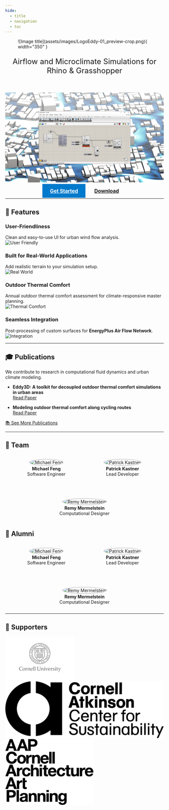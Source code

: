 ```yaml
---
hide:
  - title
  - navigation
  - toc
---
```


<style>
.md-button {
  font-size: 16px;
  font-weight: bold;
  padding: 12px 24px;
}
.md-button--primary {
  background-color: #007acc;
  color: white;
}
.center-text {
  text-align: center;
  display: block;
}
.md-typeset h1 {
    display: none;
}
.mdx-users {
  display: flex;
  justify-content: center;  /* Centers items horizontally */
  flex-wrap: wrap;          /* Ensures they wrap on smaller screens */
  gap: 40px;                /* Adds spacing between items */
}

.mdx-users__testimonial {
  text-align: center;
  max-width: 220px;         /* Limits width so they stay aligned */
}

.mdx-users__testimonial img {
  border-radius: 50%;       /* Makes images circular */
  border: 3px solid #ddd;
  width: 150px;
  height: 150px;
}

</style>

<figure markdown="span">
  ![Image title](assets/images/LogoEddy-01_preview-crop.png){ width="350" }
</figure>

<p style="text-align: center; font-size: 24px;">
  Airflow and Microclimate Simulations for Rhino & Grasshopper
</p>

<br>

![Hero Image](assets/images/combo.png)

<div align="center">
  <a href="documentation/getting-started/" class="md-button md-button--primary">Get Started</a>
  <a href="https://www.eddy3d.com/wordpress/download-information/" class="md-button">Download</a>
</div>

---

## 🚀 Features

### User-Friendliness  
Clean and easy-to-use UI for urban wind flow analysis.  
![User Friendly](assets/images/Asset-18-300x213.png)

### Built for Real-World Applications  
Add realistic terrain to your simulation setup.  
![Real World](assets/images/Asset-19-300x249.png)

### Outdoor Thermal Comfort  
Annual outdoor thermal comfort assessment for climate-responsive master planning.  
![Thermal Comfort](assets/images/Asset-25-300x187.png)

### Seamless Integration  
Post-processing of custom surfaces for **EnergyPlus Air Flow Network**.  
![Integration](assets/images/Asset-22-300x212.png)

---

## 🎓 Publications

We contribute to research in computational fluid dynamics and urban climate modeling.

- **Eddy3D: A toolkit for decoupled outdoor thermal comfort simulations in urban areas**  
  [Read Paper](https://www.researchgate.net/publication/356780551_Eddy3D_A_toolkit_for_decoupled_outdoor_thermal_comfort_simulations_in_urban_areas)

- **Modeling outdoor thermal comfort along cycling routes**  
  [Read Paper](https://www.researchgate.net/publication/356303248_Modeling_outdoor_thermal_comfort_along_cycling_routes)

[📚 See More Publications](https://www.researchgate.net/profile/Patrick-Kastner)

---

## 👥 Team

<div class="mdx-users">

  <figure class="mdx-users__testimonial">
    <img src="assets/images/users/michael-feng.jpg" alt="Michael Feng" loading="lazy">
    <figcaption class="md-typeset"><strong>Michael Feng</strong><br>Software Engineer</figcaption>
  </figure>

  <figure class="mdx-users__testimonial">
    <img src="assets/images/users/patrick-kastner.jpg" alt="Patrick Kastner" loading="lazy">
    <figcaption class="md-typeset"><strong>Patrick Kastner</strong><br>Lead Developer</figcaption>
  </figure>

  <figure class="mdx-users__testimonial">
    <img src="assets/images/users/remy-mermelstein.jpg" alt="Remy Mermelstein" loading="lazy">
    <figcaption class="md-typeset"><strong>Remy Mermelstein</strong><br>Computational Designer</figcaption>
  </figure>

</div>


## 👥 Alumni

<div class="mdx-users">

  <figure class="mdx-users__testimonial">
    <img src="assets/images/users/michael-feng.jpg" alt="Michael Feng" loading="lazy">
    <figcaption class="md-typeset"><strong>Michael Feng</strong><br>Software Engineer</figcaption>
  </figure>

  <figure class="mdx-users__testimonial">
    <img src="assets/images/users/patrick-kastner.jpg" alt="Patrick Kastner" loading="lazy">
    <figcaption class="md-typeset"><strong>Patrick Kastner</strong><br>Lead Developer</figcaption>
  </figure>

  <figure class="mdx-users__testimonial">
    <img src="assets/images/users/remy-mermelstein.jpg" alt="Remy Mermelstein" loading="lazy">
    <figcaption class="md-typeset"><strong>Remy Mermelstein</strong><br>Computational Designer</figcaption>
  </figure>

</div>

---
## 🎉 Supporters


![Cornell](assets/images/cornell.png)  
![Atkinson](assets/images/atkinson.png)  
![AAP](assets/images/AAP_logo_stacked.png)
